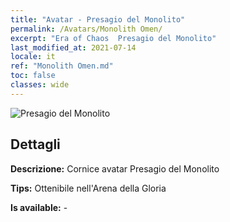 ```yaml
---
title: "Avatar - Presagio del Monolito"
permalink: /Avatars/Monolith Omen/
excerpt: "Era of Chaos  Presagio del Monolito"
last_modified_at: 2021-07-14
locale: it
ref: "Monolith Omen.md"
toc: false
classes: wide
---
```

 ![Presagio del Monolito](/images/a/avatarFrame_85.png)

## Dettagli

 **Descrizione:** Cornice avatar Presagio del Monolito 

 **Tips:** Ottenibile nell'Arena della Gloria 

 **Is available:**  - 


